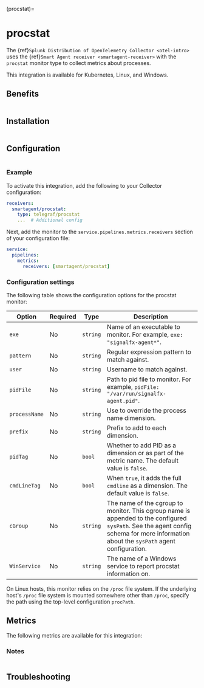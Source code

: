 (procstat)=

# procstat

<meta name="description" content="Use this Splunk Observability Cloud integration for the procstat monitor. See benefits, install, configuration, and metrics">

The {ref}`Splunk Distribution of OpenTelemetry Collector <otel-intro>` uses the {ref}`Smart Agent receiver <smartagent-receiver>` with the `procstat` monitor type to collect metrics about processes.

This integration is available for Kubernetes, Linux, and Windows.

## Benefits

```{include} /_includes/benefits.md
```

## Installation

```{include} /_includes/collector-installation.md
```

## Configuration

```{include} /_includes/configuration.md
```

### Example

To activate this integration, add the following to your Collector configuration:

```yaml
receivers:
  smartagent/procstat:
    type: telegraf/procstat
    ...  # Additional config
```

Next, add the monitor to the `service.pipelines.metrics.receivers` section of your configuration file:

```yaml
service:
  pipelines:
    metrics:
      receivers: [smartagent/procstat]
```

### Configuration settings

The following table shows the configuration options for the procstat monitor:

| Option | Required | Type | Description |
| --- | --- | --- | --- |
| `exe` | No | `string` | Name of an executable to monitor. For example, `exe: "signalfx-agent*"`. |
| `pattern` | No | `string` | Regular expression pattern to match against. |
| `user` | No | `string` | Username to match against. |
| `pidFile` | No | `string` | Path to pid file to monitor. For example, `pidFile: "/var/run/signalfx-agent.pid"`. |
| `processName` | No | `string` | Use to override the process name dimension. |
| `prefix` | No | `string` | Prefix to add to each dimension. |
| `pidTag` | No | `bool` | Whether to add PID as a dimension or as part of the metric name. The default value is `false`. |
| `cmdLineTag` | No | `bool` | When `true`, it adds the full `cmdline` as a dimension. The default value is `false`. |
| `cGroup` | No | `string` | The name of the cgroup to monitor. This cgroup name is appended to the configured `sysPath`. See the agent config schema for more information about the `sysPath` agent configuration. |
| `WinService` | No | `string` | The name of a Windows service to report procstat information on. |

On Linux hosts, this monitor relies on the `/proc` file system. If the underlying host's `/proc` file system is mounted somewhere other than `/proc`, specify the path using the top-level configuration `procPath`.

## Metrics

The following metrics are available for this integration:

<div class="metrics-yaml" url="https://raw.githubusercontent.com/signalfx/splunk-otel-collector/main/internal/signalfx-agent/pkg/monitors/telegraf/monitors/procstat/metadata.yaml"></div>

### Notes

```{include} /_includes/metric-defs.md
```

## Troubleshooting

```{include} /_includes/troubleshooting.md
```
